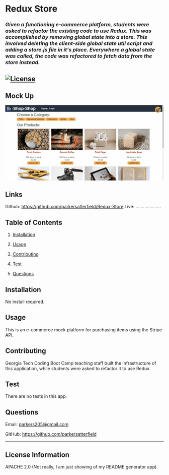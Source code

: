 # **Redux Store**

### *Given a functioning e-commerce platform, students were asked to refactor the existing code to use Redux. This was accomplished by removing global state into a store. This involved deleting the client-side global state util script and adding a store.js file in it's place. Everywhere a global state was called, the code was refactored to fetch data from the store instead.* 

## [![License](https://img.shields.io/badge/License-Apache%202.0-blue.svg)](https://opensource.org/licenses/Apache-2.0) 

## Mock Up
![Mock Up](./Assets/mockup.gif) 

## Links
Github: https://github.com/parkersatterfield/Redux-Store
Live: ....................

## Table of Contents 

1. [Installation](#installation)

2. [Usage](#usage)

3. [Contributing](#contributing)

4. [Test](#test)

5. [Questions](#questions)

## Installation 

No install required.
## Usage 

This is an e-commerce mock platform for purchasing items using the Stripe API.

## Contributing 

Georgia Tech Coding Boot Camp teaching staff built the infrastructure of this application, while students were asked to refactor it to use Redux.

## Test 

There are no tests in this app.

## Questions 

Email: parkers205@gmail.com 

GitHub: https://github.com/parkersatterfield 

---

## License Information 
APACHE 2.0 (Not really, I am just showing of my README generator app).

            